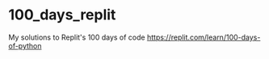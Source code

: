 # 100_days_replit
My solutions to Replit's 100 days of code  https://replit.com/learn/100-days-of-python
